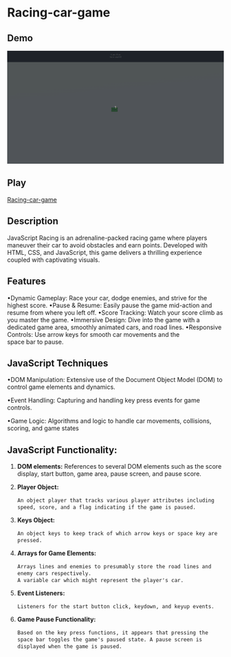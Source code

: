 # Racing-car-game

## Demo
![Gameplay demo](javascript-racing.gif)

## Play
[Racing-car-game](http://192.168.100.17:5500)
## Description
JavaScript Racing is an adrenaline-packed racing game where players maneuver their car to avoid obstacles and earn points. Developed with HTML, CSS, and JavaScript, this game delivers a thrilling experience coupled with captivating visuals.

## Features
•Dynamic Gameplay: Race your car, dodge enemies, and strive for the highest score.
•Pause & Resume: Easily pause the game mid-action and resume from where you left off.
•Score Tracking: Watch your score climb as you master the game.
•Immersive Design: Dive into the game with a dedicated game area, smoothly animated cars, and road lines.
•Responsive Controls: Use arrow keys for smooth car movements and the space bar to pause.

## JavaScript Techniques
•DOM Manipulation: Extensive use of the Document Object Model (DOM) to control game elements and dynamics.

•Event Handling: Capturing and handling key press events for game controls.

•Game Logic: Algorithms and logic to handle car movements, collisions, scoring, and game states

## JavaScript Functionality:
1. **DOM elements:**
       References to several DOM elements such as the score display, start button, game area, pause screen, and pause score.
2. **Player Object:**

       An object player that tracks various player attributes including speed, score, and a flag indicating if the game is paused.
3. **Keys Object:**

       An object keys to keep track of which arrow keys or space key are pressed.
4. **Arrays for Game Elements:**

       Arrays lines and enemies to presumably store the road lines and enemy cars respectively.
       A variable car which might represent the player's car.
5. **Event Listeners:**

       Listeners for the start button click, keydown, and keyup events.
6. **Game Pause Functionality:**

       Based on the key press functions, it appears that pressing the space bar toggles the game's paused state. A pause screen is displayed when the game is paused.
